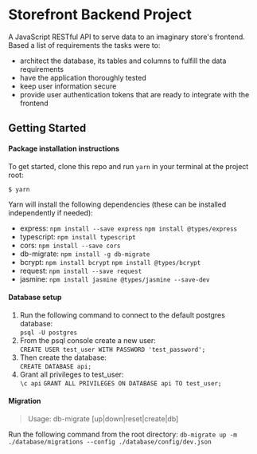 # Storefront Backend Project

A JavaScript RESTful API to serve data to an imaginary store's frontend.
Based a list of requirements the tasks were to:
- architect the database, its tables and columns to fulfill the data requirements
- have the application thoroughly tested
- keep user information secure
- provide user authentication tokens that are ready to integrate with the frontend

## Getting Started

#### Package installation instructions

To get started, clone this repo and run `yarn` in your terminal at the project root:

`$ yarn`

Yarn will install the following dependencies (these can be installed independently if needed): 
- express: 
`npm install --save express`
`npm install @types/express`
- typescript: 
`npm install typescript`
- cors: 
`npm install --save cors`
- db-migrate: 
`npm install -g db-migrate`
- bcrypt: 
`npm install bcrypt`
`npm install @types/bcrypt`
- request: 
`npm install --save request`
- jasmine: 
`npm install jasmine @types/jasmine --save-dev`


#### Database setup

1. Run the following command to connect to the default postgres database:  
`psql -U postgres`
2. From the psql console create a new user:   
`CREATE USER test_user WITH PASSWORD 'test_password';`
3. Then create the database:  
`CREATE DATABASE api;`
4. Grant all privileges to test_user:  
`\c api`
`GRANT ALL PRIVILEGES ON DATABASE api TO test_user;`


#### Migration

> Usage: db-migrate [up|down|reset|create|db]

Run the following command from the root directory:
`db-migrate up -m ./database/migrations --config ./database/config/dev.json `
